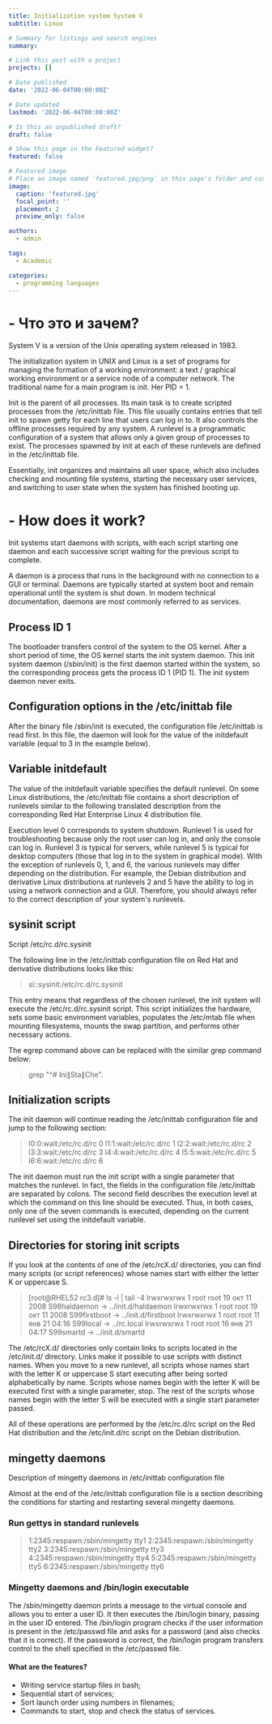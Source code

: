 ```yaml
---
title: Initialization system System V
subtitle: Linux

# Summary for listings and search engines
summary: 

# Link this post with a project
projects: []

# Date published
date: '2022-06-04T00:00:00Z'

# Date updated
lastmod: '2022-06-04T00:00:00Z'

# Is this an unpublished draft?
draft: false

# Show this page in the Featured widget?
featured: false

# Featured image
# Place an image named `featured.jpg/png` in this page's folder and customize its options here.
image:
  caption: 'featured.jpg'
  focal_point: ''
  placement: 2
  preview_only: false

authors:
  - admin

tags:
  - Academic

categories:
  - programming languages
---
```



# - Что это и зачем?
System V is a version of the Unix operating system released in 1983.

The initialization system in UNIX and Linux is a set of programs for managing the formation of a working environment: a text / graphical working environment or a service node of a computer network. The traditional name for a main program is init. Her PID = 1.

Init is the parent of all processes. Its main task is to create scripted processes from the /etc/inittab file. This file usually contains entries that tell init to spawn getty for each line that users can log in to. It also controls the offline processes required by any system. A runlevel is a programmatic configuration of a system that allows only a given group of processes to exist. The processes spawned by init at each of these runlevels are defined in the /etc/inittab file.

Essentially, init organizes and maintains all user space, which also includes checking and mounting file systems, starting the necessary user services, and switching to user state when the system has finished booting up.

# - How does it work?
Init systems start daemons with scripts, with each script starting one daemon and each successive script waiting for the previous script to complete.

A daemon is a process that runs in the background with no connection to a GUI or terminal. Daemons are typically started at system boot and remain operational until the system is shut down. In modern technical documentation, daemons are most commonly referred to as services.

## Process ID 1

The bootloader transfers control of the system to the OS kernel. After a short period of time, the OS kernel starts the init system daemon. This init system daemon (/sbin/init) is the first daemon started within the system, so the corresponding process gets the process ID 1 (PID 1). The init system daemon never exits.

## Configuration options in the /etc/inittab file

After the binary file /sbin/init is executed, the configuration file /etc/inittab is read first. In this file, the daemon will look for the value of the initdefault variable (equal to 3 in the example below).

## Variable initdefault

The value of the initdefault variable specifies the default runlevel. On some Linux distributions, the /etc/inittab file contains a short description of runlevels similar to the following translated description from the corresponding Red Hat Enterprise Linux 4 distribution file.

Execution level 0 corresponds to system shutdown. Runlevel 1 is used for troubleshooting because only the root user can log in, and only the console can log in. Runlevel 3 is typical for servers, while runlevel 5 is typical for desktop computers (those that log in to the system in graphical mode). With the exception of runlevels 0, 1, and 6, the various runlevels may differ depending on the distribution. For example, the Debian distribution and derivative Linux distributions at runlevels 2 and 5 have the ability to log in using a network connection and a GUI. Therefore, you should always refer to the correct description of your system's runlevels.

## sysinit script

Script /etc/rc.d/rc.sysinit

The following line in the /etc/inittab configuration file on Red Hat and derivative distributions looks like this:

>si::sysinit:/etc/rc.d/rc.sysinit

This entry means that regardless of the chosen runlevel, the init system will execute the /etc/rc.d/rc.sysinit script. This script initializes the hardware, sets some basic environment variables, populates the /etc/mtab file when mounting filesystems, mounts the swap partition, and performs other necessary actions.

The egrep command above can be replaced with the similar grep command below:

>grep "^# Ini∥Sta∥Che".

## Initialization scripts

The init daemon will continue reading the /etc/inittab configuration file and jump to the following section:

>l0:0:wait:/etc/rc.d/rc 0
>l1:1:wait:/etc/rc.d/rc 1
>l2:2:wait:/etc/rc.d/rc 2
>l3:3:wait:/etc/rc.d/rc 3
>l4:4:wait:/etc/rc.d/rc 4
>l5:5:wait:/etc/rc.d/rc 5
>l6:6:wait:/etc/rc.d/rc 6

The init daemon must run the init script with a single parameter that matches the runlevel. In fact, the fields in the configuration file /etc/inittab are separated by colons. The second field describes the execution level at which the command on this line should be executed. Thus, in both cases, only one of the seven commands is executed, depending on the current runlevel set using the initdefault variable.

## Directories for storing init scripts

If you look at the contents of one of the /etc/rcX.d/ directories, you can find many scripts (or script references) whose names start with either the letter K or uppercase S.

>[root@RHEL52 rc3.d]# ls -l | tail -4
>lrwxrwxrwx 1 root root 19 окт 11  2008 S98haldaemon -> ../init.d/haldaemon
>lrwxrwxrwx 1 root root 19 окт 11  2008 S99firstboot -> ../init.d/firstboot
>lrwxrwxrwx 1 root root 11 янв 21 04:16 S99local -> ../rc.local
>lrwxrwxrwx 1 root root 16 янв 21 04:17 S99smartd -> ../init.d/smartd

The /etc/rcX.d/ directories only contain links to scripts located in the /etc/init.d/ directory. Links make it possible to use scripts with distinct names. When you move to a new runlevel, all scripts whose names start with the letter K or uppercase S start executing after being sorted alphabetically by name. Scripts whose names begin with the letter K will be executed first with a single parameter, stop. The rest of the scripts whose names begin with the letter S will be executed with a single start parameter passed.

All of these operations are performed by the /etc/rc.d/rc script on the Red Hat distribution and the /etc/init.d/rc script on the Debian distribution.

## mingetty daemons

Description of mingetty daemons in /etc/inittab configuration file

Almost at the end of the /etc/inittab configuration file is a section describing the conditions for starting and restarting several mingetty daemons.

### Run gettys in standard runlevels

>1:2345:respawn:/sbin/mingetty tty1
>2:2345:respawn:/sbin/mingetty tty2
>3:2345:respawn:/sbin/mingetty tty3
>4:2345:respawn:/sbin/mingetty tty4
>5:2345:respawn:/sbin/mingetty tty5
>6:2345:respawn:/sbin/mingetty tty6

### Mingetty daemons and /bin/login executable

The /sbin/mingetty daemon prints a message to the virtual console and allows you to enter a user ID. It then executes the /bin/login binary, passing in the user ID entered. The /bin/login program checks if the user information is present in the /etc/passwd file and asks for a password (and also checks that it is correct). If the password is correct, the /bin/login program transfers control to the shell specified in the /etc/passwd file.

#### What are the features?
- Writing service startup files in bash;
- Sequential start of services;
- Sort launch order using numbers in filenames;
- Commands to start, stop and check the status of services.
